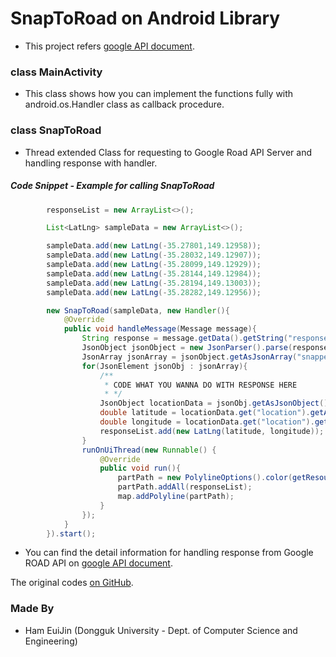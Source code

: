 # SnapToRoad on Android Library
- This project refers [google API document](https://developers.google.com/maps/documentation/roads/snap?hl=ko).

### class MainActivity
- This class shows how you can implement the functions fully with android.os.Handler class as callback procedure.

### class SnapToRoad
- Thread extended Class for requesting to Google Road API Server and handling response with handler.

##### Code Snippet - Example for calling SnapToRoad
```java
        responseList = new ArrayList<>();

        List<LatLng> sampleData = new ArrayList<>();

        sampleData.add(new LatLng(-35.27801,149.12958));
        sampleData.add(new LatLng(-35.28032,149.12907));
        sampleData.add(new LatLng(-35.28099,149.12929));
        sampleData.add(new LatLng(-35.28144,149.12984));
        sampleData.add(new LatLng(-35.28194,149.13003));
        sampleData.add(new LatLng(-35.28282,149.12956));

        new SnapToRoad(sampleData, new Handler(){
            @Override
            public void handleMessage(Message message){
                String response = message.getData().getString("response");
                JsonObject jsonObject = new JsonParser().parse(response).getAsJsonObject();
                JsonArray jsonArray = jsonObject.getAsJsonArray("snappedPoints");
                for(JsonElement jsonObj : jsonArray){
                    /**
                     * CODE WHAT YOU WANNA DO WITH RESPONSE HERE
                     * */
                    JsonObject locationData = jsonObj.getAsJsonObject();
                    double latitude = locationData.get("location").getAsJsonObject().get("latitude").getAsDouble();
                    double longitude = locationData.get("location").getAsJsonObject().get("longitude").getAsDouble();
                    responseList.add(new LatLng(latitude, longitude));
                }
                runOnUiThread(new Runnable() {
                    @Override
                    public void run(){
                        partPath = new PolylineOptions().color(getResources().getColor(R.color.colorAccent)).width(15.0f);
                        partPath.addAll(responseList);
                        map.addPolyline(partPath);
                    }
                });
            }
        }).start();
```

- You can find the detail information for handling response from Google ROAD API on [google API document](https://developers.google.com/maps/documentation/roads/snap?hl=ko).

The original codes [on GitHub](https://github.com/yjham2002/GoogleSnapToRoad).

### Made By
- Ham EuiJin (Dongguk University - Dept. of Computer Science and Engineering)
